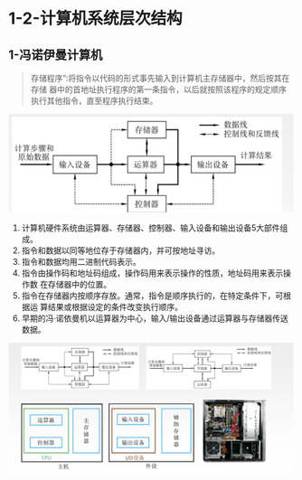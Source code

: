 # 1-2-计算机系统层次结构

## 1-冯诺伊曼计算机

> 存储程序”:将指令以代码的形式事先输入到计算机主存储器中，然后按其在存储 器中的首地址执行程序的第一条指令，以后就按照该程序的规定顺序执行其他指令，直至程序执行结束。

![](../../.gitbook/assets/image%20%28327%29.png)

1. 计算机硬件系统由运算器、存储器、控制器、输入设备和输出设备5大部件组成。  
2. 指令和数据以同等地位存于存储器内，并可按地址寻访。 
3. 指令和数据均用二进制代码表示。   
4. 指令由操作码和地址码组成，操作码用来表示操作的性质，地址码用来表示操作数 在存储器中的位置。 
5. 指令在存储器内按顺序存放。通常，指令是顺序执行的，在特定条件下，可根据运 算结果或根据设定的条件改变执行顺序。 
6. 早期的冯·诺依曼机以运算器为中心，输入/输出设备通过运算器与存储器传送数据。

![](../../.gitbook/assets/image%20%28302%29.png)


